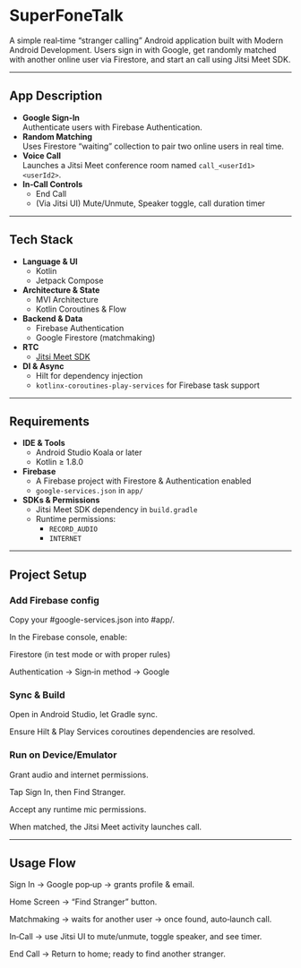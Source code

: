 # SuperFoneTalk

A simple real‑time “stranger calling” Android application built with Modern Android Development. Users sign in with Google, get randomly matched with another online user via Firestore, and start an call using Jitsi Meet SDK.

---

## App Description

- **Google Sign‑In**  
  Authenticate users with Firebase Authentication.
- **Random Matching**  
  Uses Firestore “waiting” collection to pair two online users in real time.
- **Voice Call**  
  Launches a Jitsi Meet conference room named `call_<userId1><userId2>`.
- **In‑Call Controls**  
  - End Call  
  - (Via Jitsi UI) Mute/Unmute, Speaker toggle, call duration timer  

---

## Tech Stack

- **Language & UI**  
  - Kotlin  
  - Jetpack Compose  
- **Architecture & State**  
  - MVI Architecture 
  - Kotlin Coroutines & Flow  
- **Backend & Data**  
  - Firebase Authentication 
  - Google Firestore (matchmaking)
- **RTC**  
  - [Jitsi Meet SDK](https://github.com/jitsi/jitsi-meet-sdk-android)
- **DI & Async**  
  - Hilt for dependency injection  
  - `kotlinx-coroutines-play-services` for Firebase task support  

---

## Requirements

- **IDE & Tools**  
  - Android Studio Koala or later  
  - Kotlin ≥ 1.8.0  
- **Firebase**  
  - A Firebase project with Firestore & Authentication enabled  
  - `google‑services.json` in `app/`  
- **SDKs & Permissions**  
  - Jitsi Meet SDK dependency in `build.gradle`  
  - Runtime permissions:
    - `RECORD_AUDIO`  
    - `INTERNET`  

---

## Project Setup

### Add Firebase config

Copy your #google-services.json into #app/.

In the Firebase console, enable:

Firestore (in test mode or with proper rules)

Authentication → Sign‑in method → Google

### Sync & Build

Open in Android Studio, let Gradle sync.

Ensure Hilt & Play Services coroutines dependencies are resolved.

### Run on Device/Emulator

Grant audio and internet permissions.

Tap Sign In, then Find Stranger.

Accept any runtime mic permissions.

When matched, the Jitsi Meet activity launches call.

---

## Usage Flow
Sign In → Google pop‑up → grants profile & email.

Home Screen → “Find Stranger” button.

Matchmaking → waits for another user → once found, auto‑launch call.

In‑Call → use Jitsi UI to mute/unmute, toggle speaker, and see timer.

End Call → Return to home; ready to find another stranger.
